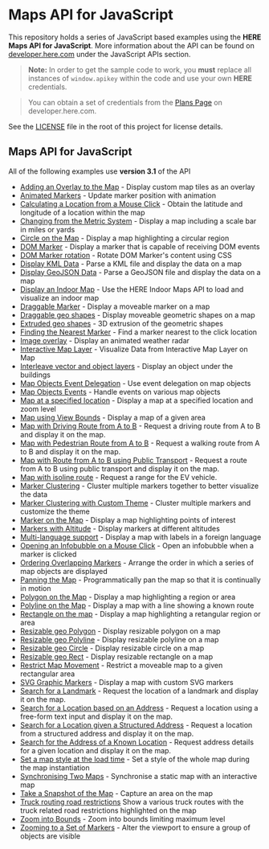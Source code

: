 # Maps API for JavaScript

This repository holds a series of JavaScript based examples using the **HERE Maps API for JavaScript**. More information about the API can be found on [developer.here.com](https://developer.here.com/develop/javascript-api) under the JavaScript APIs section.

> **Note:** In order to get the sample code to work, you **must** replace all instances of `window.apikey` within the code and use your own **HERE** credentials.

> You can obtain a set of credentials from the [Plans Page](https://developer.here.com/plans) on developer.here.com.

See the [LICENSE](LICENSE) file in the root of this project for license details.

## Maps API for JavaScript

All of the following examples use **version 3.1** of the API

* [Adding an Overlay to the Map](https://heremaps.github.io/maps-api-for-javascript-examples/custom-tile-overlay/demo.html) - Display custom map tiles as an overlay
* [Animated Markers](https://heremaps.github.io/maps-api-for-javascript-examples/markers-update-position-with-animation/demo.html) - Update marker position with animation
* [Calculating a Location from a Mouse Click](https://heremaps.github.io/maps-api-for-javascript-examples/position-on-mouse-click/demo.html) - Obtain the latitude and longitude of a location within the map
* [Changing from the Metric System](https://heremaps.github.io/maps-api-for-javascript-examples/map-scale-bar-changing-from-the-metric-system/demo.html) - Display a map including a scale bar in miles or yards
* [Circle on the Map](https://heremaps.github.io/maps-api-for-javascript-examples/circle-on-the-map/demo.html) - Display a map highlighting a circular region
* [DOM Marker](https://heremaps.github.io/maps-api-for-javascript-examples/map-with-dom-marker/demo.html) - Display a marker that is capable of receiving DOM events
* [DOM Marker rotation](https://heremaps.github.io/maps-api-for-javascript-examples/dom-marker-rotation/demo.html) - Rotate DOM Marker's content using CSS
* [Display KML Data](https://heremaps.github.io/maps-api-for-javascript-examples/display-kml-on-map/demo.html) - Parse a KML file and display the data on a map
* [Display GeoJSON Data](https://heremaps.github.io/maps-api-for-javascript-examples/display-geojson-on-map/demo.html) - Parse a GeoJSON file and display the data on a map
* [Display an Indoor Map](https://heremaps.github.io/maps-api-for-javascript-examples/indoor-map/demo.html) - Use the HERE Indoor Maps API to load and visualize an indoor map
* [Draggable Marker](https://heremaps.github.io/maps-api-for-javascript-examples/draggable-marker/demo.html) - Display a moveable marker on a map
* [Draggable geo shapes](https://heremaps.github.io/maps-api-for-javascript-examples/draggable-shapes/demo.html) - Display moveable geometric shapes on a map
* [Extruded geo shapes](https://heremaps.github.io/maps-api-for-javascript-examples/extruded-objects/demo.html) - 3D extrusion of the geometric shapes
* [Finding the Nearest Marker](https://heremaps.github.io/maps-api-for-javascript-examples/finding-the-nearest-marker/demo.html) - Find a marker nearest to the click location
* [Image overlay](https://heremaps.github.io/maps-api-for-javascript-examples/image-overlay/demo.html) - Display an animated weather radar
* [Interactive Map Layer](https://heremaps.github.io/maps-api-for-javascript-examples/transit-mapsjs-iml/demo.html) - Visualize Data from Interactive Map Layer on Map
* [Interleave vector and object layers](https://heremaps.github.io/maps-api-for-javascript-examples/interleave-layers/demo.html) - Display an object under the buildings
* [Map Objects Event Delegation](https://heremaps.github.io/maps-api-for-javascript-examples/map-objects-event-delegation/demo.html) - Use event delegation on map objects
* [Map Objects Events](https://heremaps.github.io/maps-api-for-javascript-examples/map-object-events-displayed/demo.html) - Handle events on various map objects
* [Map at a specified location](https://heremaps.github.io/maps-api-for-javascript-examples/map-at-specified-location/demo.html) - Display a map at a specified location and zoom level
* [Map using View Bounds](https://heremaps.github.io/maps-api-for-javascript-examples/map-using-view-bounds/demo.html) - Display a map of a given area
* [Map with Driving Route from A to B](https://heremaps.github.io/maps-api-for-javascript-examples/map-with-route-from-a-to-b/demo.html) - Request a driving route from A to B and display it on the map.
* [Map with Pedestrian Route from A to B](https://heremaps.github.io/maps-api-for-javascript-examples/map-with-pedestrian-route-from-a-to-b/demo.html) - Request a walking route from A to B and display it on the map.
* [Map with Route from A to B using Public Transport](https://heremaps.github.io/maps-api-for-javascript-examples/map-with-route-from-a-to-b-using-public-transport/demo.html) - Request a route from A to B using public transport and display it on the map.
* [Map with isoline route](https://heremaps.github.io/maps-api-for-javascript-examples/map-with-isoline-route/demo.html) - Request a range for the EV vehicle.
* [Marker Clustering](https://heremaps.github.io/maps-api-for-javascript-examples/marker-clustering/demo.html) - Cluster multiple markers together to better visualize the data
* [Marker Clustering with Custom Theme](https://heremaps.github.io/maps-api-for-javascript-examples/custom-cluster-theme/demo.html) - Cluster multiple markers and customize the theme
* [Marker on the Map](https://heremaps.github.io/maps-api-for-javascript-examples/markers-on-the-map/demo.html) - Display a map highlighting points of interest
* [Markers with Altitude](https://heremaps.github.io/maps-api-for-javascript-examples/markers-with-altitude/demo.html) - Display markers at different altitudes
* [Multi-language support](https://heremaps.github.io/maps-api-for-javascript-examples/map-multi-language-support/demo.html) - Display a map with labels in a foreign language
* [Opening an Infobubble on a Mouse Click](https://heremaps.github.io/maps-api-for-javascript-examples/open-infobubble/demo.html) - Open an infobubble when a marker is clicked
* [Ordering Overlapping Markers](https://heremaps.github.io/maps-api-for-javascript-examples/ordering-overlapping-markers/demo.html) - Arrange the order in which a series of map objects are displayed
* [Panning the Map](https://heremaps.github.io/maps-api-for-javascript-examples/panning-the-map/demo.html) - Programmatically pan the map so that it is continually in motion
* [Polygon on the Map](https://heremaps.github.io/maps-api-for-javascript-examples/polygon-on-the-map/demo.html) - Display a map highlighting a region or area
* [Polyline on the Map](https://heremaps.github.io/maps-api-for-javascript-examples/polyline-on-the-map/demo.html) - Display a map with a line showing a known route
* [Rectangle on the map](https://heremaps.github.io/maps-api-for-javascript-examples/rectangle-on-the-map/demo.html) - Display a map highlighting a retangular region or area
* [Resizable geo Polygon](https://heremaps.github.io/maps-api-for-javascript-examples/resizable-polygon/demo.html) - Display resizable polygon on a map
* [Resizable geo Polyline](https://heremaps.github.io/maps-api-for-javascript-examples/resizable-polyline/demo.html) - Display resizable polyline on a map
* [Resizable geo Circle](https://heremaps.github.io/maps-api-for-javascript-examples/resizable-circle/demo.html) - Display resizable circle on a map
* [Resizable geo Rect](https://heremaps.github.io/maps-api-for-javascript-examples/resizable-rect/demo.html) - Display resizable rectangle on a map
* [Restrict Map Movement](https://heremaps.github.io/maps-api-for-javascript-examples/restrict-map/demo.html) - Restrict a moveable map to a given rectangular area
* [SVG Graphic Markers](https://heremaps.github.io/maps-api-for-javascript-examples/map-with-svg-graphic-markers/demo.html) - Display a map with custom SVG markers
* [Search for a Landmark](https://heremaps.github.io/maps-api-for-javascript-examples/search-for-landmark/demo.html) - Request the location of a landmark and display it on the map.
* [Search for a Location based on an Address](https://heremaps.github.io/maps-api-for-javascript-examples/geocode-a-location-from-address/demo.html) - Request a location using a free-form text input and display it on the map.
* [Search for a Location given a Structured Address](https://heremaps.github.io/maps-api-for-javascript-examples/geocode-a-location-from-structured-address/demo.html) - Request a location from a structured address and display it on the map.
* [Search for the Address of a Known Location](https://heremaps.github.io/maps-api-for-javascript-examples/reverse-geocode-an-address-from-location/demo.html) - Request address details for a given location and display it on the map.
* [Set a map style at the load time](https://heremaps.github.io/maps-api-for-javascript-examples/change-style-at-load/demo.html) - Set a style of the whole map during the map instantiation
* [Synchronising Two Maps](https://heremaps.github.io/maps-api-for-javascript-examples/synchronising-two-maps/demo.html) - Synchronise a static map with an interactive map
* [Take a Snapshot of the Map](https://heremaps.github.io/maps-api-for-javascript-examples/capture-map-area/demo.html) - Capture an area on the map
* [Truck routing road restrictions](https://heremaps.github.io/maps-api-for-javascript-examples/truck-routing-road-restrictions/demo.html) Show a various truck routes with the truck related road restrictions highlighted on the map
* [Zoom into Bounds](https://heremaps.github.io/maps-api-for-javascript-examples/custom-zooming-into-bounds/demo.html) - Zoom into bounds limiting maximum level
* [Zooming to a Set of Markers](https://heremaps.github.io/maps-api-for-javascript-examples/zoom-to-set-of-markers/demo.html) - Alter the viewport  to ensure a group of objects are visible
